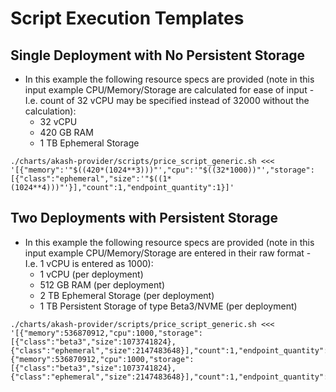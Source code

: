 # Script Execution Templates

## Single Deployment with No Persistent Storage

* In this example the following resource specs are provided (note in this input example CPU/Memory/Storage are calculated for ease of input - I.e. count of 32 vCPU may be specified instead of 32000 without the calculation):
  * 32 vCPU&#x20;
  * 420 GB RAM&#x20;
  * 1 TB Ephemeral Storage

```
./charts/akash-provider/scripts/price_script_generic.sh <<<  '[{"memory":'"$((420*(1024**3)))"',"cpu":'"$((32*1000))"',"storage":[{"class":"ephemeral","size":'"$((1*(1024**4)))"'}],"count":1,"endpoint_quantity":1}]'
```

## Two Deployments with Persistent Storage

* In this example the following resource specs are provided (note in this input example CPU/Memory/Storage are entered in their raw format - I.e. 1 vCPU is entered as 1000):
  * 1 vCPU (per deployment)
  * 512 GB RAM  (per deployment)
  * 2 TB Ephemeral Storage  (per deployment)
  * 1 TB Persistent Storage of type Beta3/NVME  (per deployment)

```
./charts/akash-provider/scripts/price_script_generic.sh <<< '[{"memory":536870912,"cpu":1000,"storage":[{"class":"beta3","size":1073741824},{"class":"ephemeral","size":2147483648}],"count":1,"endpoint_quantity":1},{"memory":536870912,"cpu":1000,"storage":[{"class":"beta3","size":1073741824},{"class":"ephemeral","size":2147483648}],"count":1,"endpoint_quantity":1}]'
```

